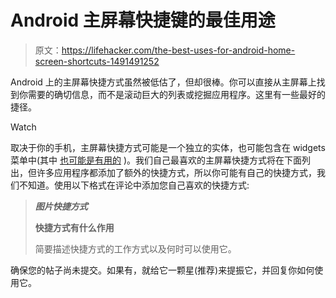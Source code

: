# Android 主屏幕快捷键的最佳用途

> 原文：<https://lifehacker.com/the-best-uses-for-android-home-screen-shortcuts-1491491252>

Android 上的主屏幕快捷方式虽然被低估了，但却很棒。你可以直接从主屏幕上找到你需要的确切信息，而不是滚动巨大的列表或挖掘应用程序。这里有一些最好的捷径。

Watch

取决于你的手机，主屏幕快捷方式可能是一个独立的实体，也可能包含在 widgets 菜单中(其中 [也可能是有用的](https://lifehacker.com/how-widgets-can-actually-make-your-phone-more-productiv-1333180508) )。我们自己最喜欢的主屏幕快捷方式将在下面列出，但许多应用程序都添加了额外的快捷方式，所以你可能有自己的快捷方式，我们不知道。使用以下格式在评论中添加您自己喜欢的快捷方式:

> ***图片快捷方式***
> 
> **快捷方式有什么作用**
> 
> 简要描述快捷方式的工作方式以及何时可以使用它。

确保您的帖子尚未提交。如果有，就给它一颗星(推荐)来提振它，并回复你如何使用它。